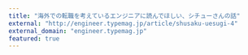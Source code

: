 ```yaml
---
title: "海外での転職を考えているエンジニアに読んでほしい、シチューさんの話"
external: "http://engineer.typemag.jp/article/shusaku-uesugi-4"
external_domain: "engineer.typemag.jp"
featured: true
---
```

